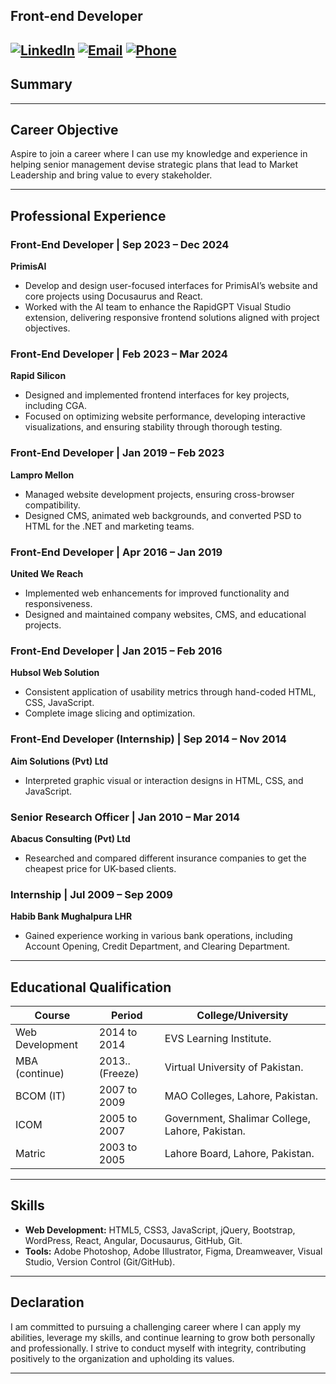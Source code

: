 ## Front-end Developer

[![LinkedIn](https://img.shields.io/badge/LinkedIn-Shoaib%20Ghori-0077B5?style=for-the-badge&logo=linkedin&logoColor=white)](https://www.linkedin.com/in/shoaibghori)
[![Email](https://img.shields.io/badge/Email-shoaib.developer1%40gmail.com-D14836?style=for-the-badge&logo=gmail&logoColor=white)](mailto:shoaib.developer1@gmail.com)
[![Phone](https://img.shields.io/badge/Phone-%2B92%20313%204210903-25D366?style=for-the-badge&logo=whatsapp&logoColor=white)](tel:+923134210903)
---

## Summary


---

## Career Objective
Aspire to join a career where I can use my knowledge and experience in helping senior management devise strategic plans that lead to Market Leadership and bring value to every stakeholder.  

---

## Professional Experience

### Front-End Developer | Sep 2023 – Dec 2024  
**PrimisAI**  
- Develop and design user-focused interfaces for PrimisAI’s website and core projects using Docusaurus and React.  
- Worked with the AI team to enhance the RapidGPT Visual Studio extension, delivering responsive frontend solutions aligned with project objectives.

### Front-End Developer | Feb 2023 – Mar 2024  
**Rapid Silicon**  
- Designed and implemented frontend interfaces for key projects, including CGA.  
- Focused on optimizing website performance, developing interactive visualizations, and ensuring stability through thorough testing.

### Front-End Developer | Jan 2019 – Feb 2023  
**Lampro Mellon**  
- Managed website development projects, ensuring cross-browser compatibility.  
- Designed CMS, animated web backgrounds, and converted PSD to HTML for the .NET and marketing teams.

### Front-End Developer | Apr 2016 – Jan 2019  
**United We Reach**  
- Implemented web enhancements for improved functionality and responsiveness.  
- Designed and maintained company websites, CMS, and educational projects.

### Front-End Developer | Jan 2015 – Feb 2016  
**Hubsol Web Solution**  
- Consistent application of usability metrics through hand-coded HTML, CSS, JavaScript.  
- Complete image slicing and optimization.

### Front-End Developer (Internship) | Sep 2014 – Nov 2014  
**Aim Solutions (Pvt) Ltd**  
- Interpreted graphic visual or interaction designs in HTML, CSS, and JavaScript.

### Senior Research Officer | Jan 2010 – Mar 2014  
**Abacus Consulting (Pvt) Ltd**  
- Researched and compared different insurance companies to get the cheapest price for UK-based clients.

### Internship | Jul 2009 – Sep 2009  
**Habib Bank Mughalpura LHR**  
- Gained experience working in various bank operations, including Account Opening, Credit Department, and Clearing Department.

---

## Educational Qualification

| Course                | Period        | College/University                |
|-----------------------|---------------|-----------------------------------|
| Web Development       | 2014 to 2014  | EVS Learning Institute.          |
| MBA (continue)        | 2013.. (Freeze)| Virtual University of Pakistan.  |
| BCOM (IT)             | 2007 to 2009  | MAO Colleges, Lahore, Pakistan.  |
| ICOM                  | 2005 to 2007  | Government, Shalimar College, Lahore, Pakistan. |
| Matric                | 2003 to 2005  | Lahore Board, Lahore, Pakistan.  |

---

## Skills  
- **Web Development:** HTML5, CSS3, JavaScript, jQuery, Bootstrap, WordPress, React, Angular, Docusaurus, GitHub, Git.  
- **Tools:** Adobe Photoshop, Adobe Illustrator, Figma, Dreamweaver, Visual Studio, Version Control (Git/GitHub).

---

## Declaration
I am committed to pursuing a challenging career where I can apply my abilities, leverage my skills, and continue learning to grow both personally and professionally. I strive to conduct myself with integrity, contributing positively to the organization and upholding its values.

---

